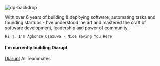 ![dp-backdrop](https://github.com/spaceofmiah/spaceofmiah/assets/37231237/a15b6738-7535-4c58-9fe1-346d666641a1)


With over 6 years of building & deploying software, automating tasks and founding startups - I've understood the art and mastered the craft of software development, leadership and power of community.


`Hi 👋, I'm Agbonze Osazuwa - Nice Having You Here`

#### I'm currently building Diarupt

[Diarupt](https://diarupt.ai) AI Teammates



